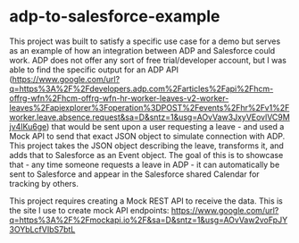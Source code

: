 # adp-to-salesforce-example
This project was built to satisfy a specific use case for a demo but serves as an example of how an integration between ADP and Salesforce could work. ADP does not offer any sort of free trial/developer account, but I was able to find the specific output for an ADP API (https://www.google.com/url?q=https%3A%2F%2Fdevelopers.adp.com%2Farticles%2Fapi%2Fhcm-offrg-wfn%2Fhcm-offrg-wfn-hr-worker-leaves-v2-worker-leaves%2Fapiexplorer%3Foperation%3DPOST%2Fevents%2Fhr%2Fv1%2Fworker.leave.absence.request&sa=D&sntz=1&usg=AOvVaw3JxyVEovlVC9Mjv4IKu6ge) that would be sent upon a user requesting a leave - and used a Mock API to send that exact JSON object to simulate connection with ADP. This project takes the JSON object describing the leave, transforms it, and adds that to Salesforce as an Event object. The goal of this is to showcase that - any time someone requests a leave in ADP - it can automatically be sent to Salesforce and appear in the Salesforce shared Calendar for tracking by others.

This project requires creating a Mock REST API to receive the data. This is the site I use to create mock API endpoints: https://www.google.com/url?q=https%3A%2F%2Fmockapi.io%2F&sa=D&sntz=1&usg=AOvVaw2voFpJY3OYbLcfVIbS7btL

